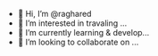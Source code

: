 - 👋 Hi, I’m @raghared
- 👀 I’m interested in travaling ...
- 🌱 I’m currently learning & develop...
- 💞️ I’m looking to collaborate on ...

<!---
raghared/raghared is a ✨ special ✨ repository because its `README.md` (this file) appears on your GitHub profile.
You can click the Preview link to take a look at your changes.
--->
